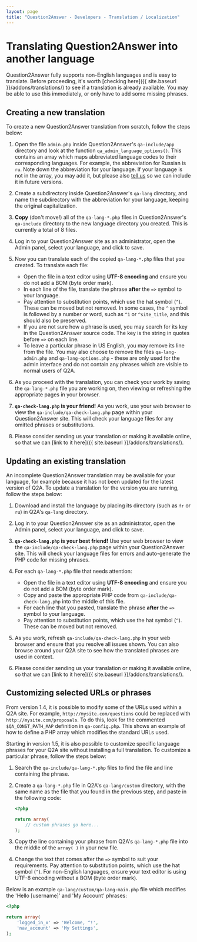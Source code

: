 ```yaml
---
layout: page
title: "Question2Answer - Developers - Translation / Localization"
---
```


# Translating Question2Answer into another language

Question2Answer fully supports non-English languages and is easy to translate. Before proceeding, it's worth [checking here]({{ site.baseurl }}/addons/translations/) to see if a translation is already available. You may be able to use this immediately, or only have to add some missing phrases.


## Creating a new translation

To create a new Question2Answer translation from scratch, follow the steps below:

1. Open the file `admin.php` inside Question2Answer's `qa-include/app` directory and look at the function `qa_admin_language_options()`. This contains an array which maps abbreviated language codes to their corresponding languages. For example, the abbreviation for Russian is `ru`. Note down the abbreviation for your language. If your language is not in the array, you may add it, but please also [tell us](http://www.question2answer.org/feedback.php) so we can include it in future versions.

2. Create a subdirectory inside Question2Answer's `qa-lang` directory, and name the subdirectory with the abbreviation for your language, keeping the original capitalization.

3. **Copy** (don't move!) all of the `qa-lang-*.php` files in Question2Answer's `qa-include` directory to the new language directory you created. This is currently a total of 8 files.

4. Log in to your Question2Answer site as an administrator, open the Admin panel, select your language, and click to save.

5. Now you can translate each of the copied `qa-lang-*.php` files that you created. To translate each file:
    - Open the file in a text editor using **UTF-8 encoding** and ensure you do not add a BOM (byte order mark).
    - In each line of the file, translate the phrase **after** the `=>` symbol to your language.
    - Pay attention to substitution points, which use the hat symbol (`^`). These can be moved but not removed. In some cases, the `^` symbol is followed by a number or word, such as `^1` or `^site_title`, and this should also be preserved.
    - If you are not sure how a phrase is used, you may search for its key in the Question2Answer source code. The key is the string in quotes before `=>` on each line.
    - To leave a particular phrase in US English, you may remove its line from the file. You may also choose to remove the files `qa-lang-admin.php` and `qa-lang-options.php` - these are only used for the admin interface and do not contain any phrases which are visible to normal users of Q2A.

6. As you proceed with the translation, you can check your work by saving the `qa-lang-*.php` file you are working on, then viewing or refreshing the appropriate pages in your browser.

7. **`qa-check-lang.php` is your friend!** As you work, use your web browser to view the `qa-include/qa-check-lang.php` page within your Question2Answer site. This will check your language files for any omitted phrases or substitutions.

8. Please consider sending us your translation or making it available online, so that we can [link to it here]({{ site.baseurl }}/addons/translations/).


## Updating an existing translation

An incomplete Question2Answer translation may be available for your language, for example because it has not been updated for the latest version of Q2A. To update a translation for the version you are running, follow the steps below:

1. Download and install the language by placing its directory (such as `fr` or `ru`) in Q2A's `qa-lang` directory.

2. Log in to your Question2Answer site as an administrator, open the Admin panel, select your language, and click to save.

3. **`qa-check-lang.php` is your best friend!** Use your web browser to view the `qa-include/qa-check-lang.php` page within your Question2Answer site. This will check your language files for errors and auto-generate the PHP code for missing phrases.

4. For each `qa-lang-*.php` file that needs attention:
    - Open the file in a text editor using **UTF-8 encoding** and ensure you do not add a BOM (byte order mark).
    - Copy and paste the appropriate PHP code from `qa-include/qa-check-lang.php` into the middle of this file.
    - For each line that you pasted, translate the phrase **after** the `=>` symbol to your language.
    - Pay attention to substitution points, which use the hat symbol (`^`). These can be moved but not removed.

5. As you work, refresh `qa-include/qa-check-lang.php` in your web browser and ensure that you resolve all issues shown. You can also browse around your Q2A site to see how the translated phrases are used in context.

6. Please consider sending us your translation or making it available online, so that we can [link to it here]({{ site.baseurl }}/addons/translations/).


## Customizing selected URLs or phrases

From version 1.4, it is possible to modify some of the URLs used within a Q2A site. For example, `http://mysite.com/questions` could be replaced with `http://mysite.com/proposals`. To do this, look for the commented `$QA_CONST_PATH_MAP` definition in `qa-config.php`. This shows an example of how to define a PHP array which modifies the standard URLs used.

Starting in version 1.5, it is also possible to customize specific language phrases for your Q2A site without installing a full translation. To customize a particular phrase, follow the steps below:

1. Search the `qa-include/qa-lang-*.php` files to find the file and line containing the phrase.

2. Create a `qa-lang-*.php` file in Q2A's `qa-lang/custom` directory, with the same name as the file that you found in the previous step, and paste in the following code:

    ```php
    <?php

    return array(
        // custom phrases go here...
    );
    ```

3. Copy the line containing your phrase from Q2A's `qa-lang-*.php` file into the middle of the `array( )` in your new file.

4. Change the text that comes after the `=>` symbol to suit your requirements. Pay attention to substitution points, which use the hat symbol (`^`). For non-English languages, ensure your text editor is using UTF-8 encoding without a BOM (byte order mark).

Below is an example `qa-lang/custom/qa-lang-main.php` file which modifies the 'Hello [username]' and 'My Account' phrases:

```php
<?php

return array(
    'logged_in_x' => 'Welcome, ^!',
    'nav_account' => 'My Settings',
);
```
